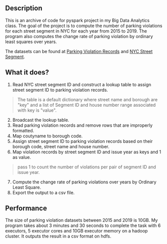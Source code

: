 Description
-----------
This is an archive of code for pyspark project in my Big Data Analytics class. The goal of the project is to compute the number of parking violations for each street segment in NYC for each year from 2015 to 2019. The program also computes the change rate of parking violation by ordinary least squares over years.

The datasets can be found at [Parking Violation Records](https://data.cityofnewyork.us/browse?q=%22Parking%20Violations%20Issued%22) and [NYC Street Segment](https://data.cityofnewyork.us/City-Government/NYC-Street-Centerline-CSCL-/exjm-f27b).

What it does?
-------------
1. Read NYC street segment ID and construct a lookup table to assign street segment ID to parking violation records. 
> The table is a default dictionary where street name and borough are "key" and a list of Segment ID and house number range associated with key is "value". 
2. Broadcast the lookup table.
2. Read parking violation records and remove rows that are improperly formatted.
2. Map coutyname to borough code.
2. Assign street segment ID to parking violation records based on their borough code, street name and house number.
2. Map violation records by street segment ID and issue year as keys and 1 as value.
> pass 1 to count the number of violations per pair of segment ID and issue year.
7. Compute the change rate of parking violations over years by Ordinary Least Square.
7. Export the output to a csv file.

Performance
-----------
The size of parking violation datasets between 2015 and 2019 is 10GB. My program takes about 3 minutes and 30 seconds to complete the task with 6 executors, 5 executor cores and 10GB executor memory on a hadoop cluster. It outputs the result in a csv format on hdfs.

